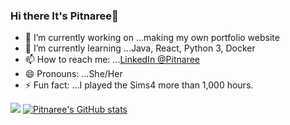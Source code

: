 ### Hi there It's Pitnaree👋

- 🔭 I’m currently working on ...making my own portfolio website
- 🌱 I’m currently learning ...Java, React, Python 3, Docker
- 📫 How to reach me: ...[LinkedIn @Pitnaree](https://www.linkedin.com/in/pitnaree-krachangwong-547a12185/)
- 😄 Pronouns: ...She/Her
- ⚡ Fun fact: ...I played the Sims4 more than 1,000 hours.

![](https://komarev.com/ghpvc/?username=pitnarii)
[![Pitnaree's GitHub stats](https://github-readme-stats.vercel.app/api?username=pitnarii&show_icons=true&theme=gruvbox)](https://github.com/pitnarii/github-readme-stats)
